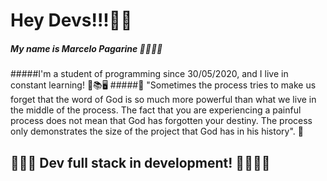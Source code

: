 
# Hey Devs!!!🤞🏾

##### My name is Marcelo Pagarine 👨🏾‍💻🚀
#####I'm a student of programming since 30/05/2020, and I live in constant learning! 🧠📚🖥️
#####🧠 "Sometimes the process tries to make us forget that the word of God is so much more powerful than what we live in the middle of the process. The fact that you are experiencing a painful process does not mean that God has forgotten your destiny. The process only demonstrates the size of the project that God has in his history". 🧠

## 👨🏾‍💻 Dev full stack in development! 🚀🦾🙏🏿



